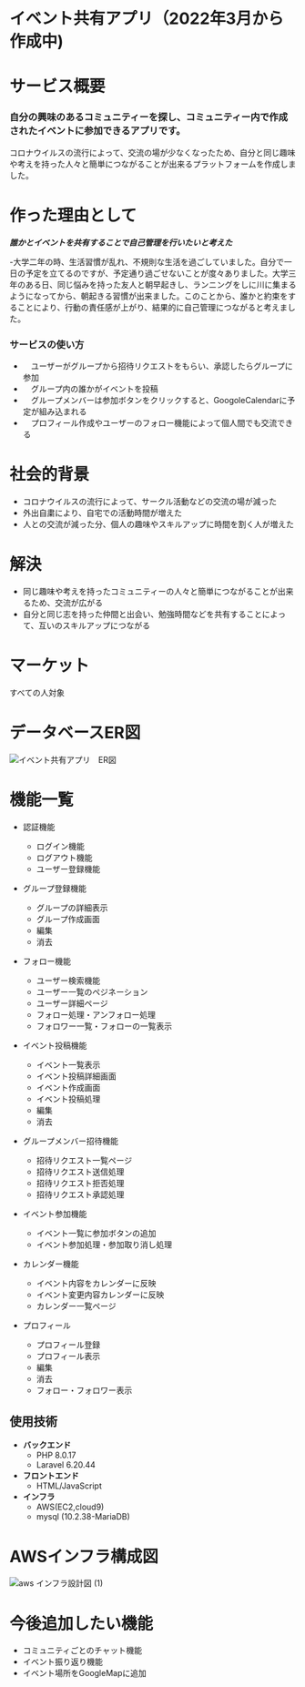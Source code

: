 # イベント共有アプリ（2022年3月から作成中)



# サービス概要

###  自分の興味のあるコミュニティーを探し、コミュニティー内で作成されたイベントに参加できるアプリです。
コロナウイルスの流行によって、交流の場が少なくなったため、自分と同じ趣味や考えを持った人々と簡単につながることが出来るプラットフォームを作成しました。

# 作った理由として
***誰かとイベントを共有することで自己管理を行いたいと考えた***　　

-大学二年の時、生活習慣が乱れ、不規則な生活を過ごしていました。自分で一日の予定を立てるのですが、予定通り過ごせないことが度々ありました。大学三年のある日、同じ悩みを持った友人と朝早起きし、ランニングをしに川に集まるようになってから、朝起きる習慣が出来ました。このことから、誰かと約束をすることにより、行動の責任感が上がり、結果的に自己管理につながると考えました。

### サービスの使い方
- 　ユーザーがグループから招待リクエストをもらい、承認したらグループに参加
- 　グループ内の誰かがイベントを投稿
- 　グループメンバーは参加ボタンをクリックすると、GoogoleCalendarに予定が組み込まれる
- 　プロフィール作成やユーザーのフォロー機能によって個人間でも交流できる

# 社会的背景
* コロナウイルスの流行によって、サークル活動などの交流の場が減った
* 外出自粛により、自宅での活動時間が増えた
* 人との交流が減った分、個人の趣味やスキルアップに時間を割く人が増えた

# 解決
* 同じ趣味や考えを持ったコミュニティーの人々と簡単につながることが出来るため、交流が広がる
* 自分と同じ志を持った仲間と出会い、勉強時間などを共有することによって、互いのスキルアップにつながる

# マーケット
すべての人対象

# データベースER図
![イベント共有アプリ　ER図](https://user-images.githubusercontent.com/98827504/178408326-fc6a081b-0a76-4a20-bcd3-25c5549265d2.png)

# 機能一覧
- 認証機能
   - ログイン機能
   - ログアウト機能
   - ユーザー登録機能
- グループ登録機能          
   - グループの詳細表示
   - グループ作成画面
   - 編集
   - 消去
- フォロー機能
   - ユーザー検索機能
   - ユーザー一覧のペジネーション
   - ユーザー詳細ページ
   - フォロー処理・アンフォロー処理
   - フォロワー一覧・フォローの一覧表示
- イベント投稿機能
   - イベント一覧表示
   - イベント投稿詳細画面
   - イベント作成画面
   - イベント投稿処理
   - 編集
   - 消去
- グループメンバー招待機能
   - 招待リクエスト一覧ページ
   - 招待リクエスト送信処理
   - 招待リクエスト拒否処理
   - 招待リクエスト承認処理
- イベント参加機能
   - イベント一覧に参加ボタンの追加
   - イベント参加処理・参加取り消し処理
 
- カレンダー機能
   - イベント内容をカレンダーに反映
   - イベント変更内容カレンダーに反映
   - カレンダー一覧ページ
- プロフィール
   - プロフィール登録
   - プロフィール表示
   - 編集
   - 消去
   - フォロー・フォロワー表示

## 使用技術
- **バックエンド**
  - PHP 8.0.17
  - Laravel  6.20.44
- **フロントエンド**
  - HTML/JavaScript 
- **インフラ**
  - AWS(EC2,cloud9)
  - mysql (10.2.38-MariaDB)
  
# AWSインフラ構成図

![aws インフラ設計図 (1)](https://user-images.githubusercontent.com/98827504/178430767-87645ed2-79bd-48c6-86a2-fad9bb002c78.png)

# 今後追加したい機能
- コミュニティごとのチャット機能
- イベント振り返り機能
- イベント場所をGoogleMapに追加
